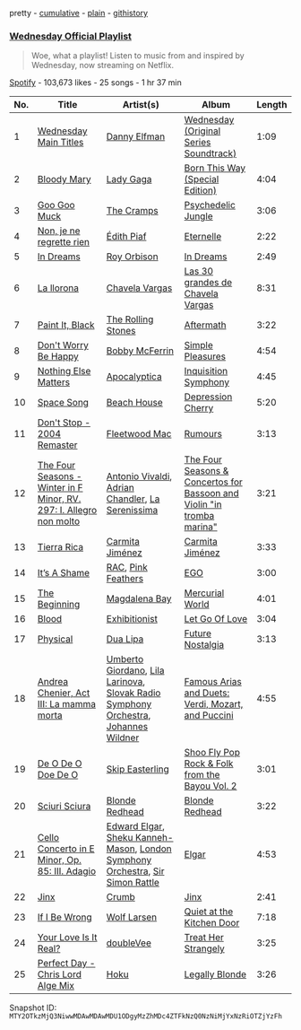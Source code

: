 pretty - [cumulative](/playlists/cumulative/37i9dQZF1DXbyvJ0pcthaD.md) - [plain](/playlists/plain/37i9dQZF1DXbyvJ0pcthaD) - [githistory](https://github.githistory.xyz/mackorone/spotify-playlist-archive/blob/main/playlists/plain/37i9dQZF1DXbyvJ0pcthaD)

### [Wednesday Official Playlist](https://open.spotify.com/playlist/37i9dQZF1DXbyvJ0pcthaD)

> Woe, what a playlist! Listen to music from and inspired by Wednesday, now streaming on Netflix.

[Spotify](https://open.spotify.com/user/spotify) - 103,673 likes - 25 songs - 1 hr 37 min

| No. | Title | Artist(s) | Album | Length |
|---|---|---|---|---|
| 1 | [Wednesday Main Titles](https://open.spotify.com/track/3dd9uXh41vmFLO3UvqLJL6) | [Danny Elfman](https://open.spotify.com/artist/5qBZETtyzfYnXOobDXbmcD) | [Wednesday \(Original Series Soundtrack\)](https://open.spotify.com/album/2uuGxhpcN88ctFFHAYOzxF) | 1:09 |
| 2 | [Bloody Mary](https://open.spotify.com/track/11BKm0j4eYoCPPpCONAVwA) | [Lady Gaga](https://open.spotify.com/artist/1HY2Jd0NmPuamShAr6KMms) | [Born This Way \(Special Edition\)](https://open.spotify.com/album/5maeycU97NHBgwRr2h2A4O) | 4:04 |
| 3 | [Goo Goo Muck](https://open.spotify.com/track/3EEd6ldsPat620GVYMEhOP) | [The Cramps](https://open.spotify.com/artist/4lYtGx5NZQJHsMyhHc5iz3) | [Psychedelic Jungle](https://open.spotify.com/album/111E8uRgwGQo9YJJBvpALn) | 3:06 |
| 4 | [Non, je ne regrette rien](https://open.spotify.com/track/3dkIE8P7hvl3tHl9KSb6dA) | [Édith Piaf](https://open.spotify.com/artist/1WPcVNert9hn7mHsPKDn7j) | [Eternelle](https://open.spotify.com/album/2k3nz0I7mJzegtkooii4za) | 2:22 |
| 5 | [In Dreams](https://open.spotify.com/track/5YsyqcewwE0c1ukzHVciS3) | [Roy Orbison](https://open.spotify.com/artist/0JDkhL4rjiPNEp92jAgJnS) | [In Dreams](https://open.spotify.com/album/1Mur3hTEWtYHqGku4d9ySm) | 2:49 |
| 6 | [La llorona](https://open.spotify.com/track/21VxAmhZn3p0kdb0jXu4Ry) | [Chavela Vargas](https://open.spotify.com/artist/0WC6O2ZzUcDYvcmt2mGh8c) | [Las 30 grandes de Chavela Vargas](https://open.spotify.com/album/5PBV4NRJsndZpe2cbIejt2) | 8:31 |
| 7 | [Paint It, Black](https://open.spotify.com/track/63T7DJ1AFDD6Bn8VzG6JE8) | [The Rolling Stones](https://open.spotify.com/artist/22bE4uQ6baNwSHPVcDxLCe) | [Aftermath](https://open.spotify.com/album/72qrnM4yUNMDDlWiqKc8iY) | 3:22 |
| 8 | [Don't Worry Be Happy](https://open.spotify.com/track/4hObp5bmIJ3PP3cKA9K9GY) | [Bobby McFerrin](https://open.spotify.com/artist/2FjkZT851ez950cyPjeYid) | [Simple Pleasures](https://open.spotify.com/album/4zhRkgoZKC2xCPPys1gK4b) | 4:54 |
| 9 | [Nothing Else Matters](https://open.spotify.com/track/3uErbNGaNIPJkRlMrLxR9Z) | [Apocalyptica](https://open.spotify.com/artist/4Lm0pUvmisUHMdoky5ch2I) | [Inquisition Symphony](https://open.spotify.com/album/6leqa6QQESn76w64IdN9yQ) | 4:45 |
| 10 | [Space Song](https://open.spotify.com/track/7H0ya83CMmgFcOhw0UB6ow) | [Beach House](https://open.spotify.com/artist/56ZTgzPBDge0OvCGgMO3OY) | [Depression Cherry](https://open.spotify.com/album/194CqC2Zi0kUFEPWedb3qr) | 5:20 |
| 11 | [Don't Stop \- 2004 Remaster](https://open.spotify.com/track/4bEb3KE4mSKlTFjtWJQBqO) | [Fleetwood Mac](https://open.spotify.com/artist/08GQAI4eElDnROBrJRGE0X) | [Rumours](https://open.spotify.com/album/1bt6q2SruMsBtcerNVtpZB) | 3:13 |
| 12 | [The Four Seasons \- Winter in F Minor, RV\. 297: I\. Allegro non molto](https://open.spotify.com/track/0ROMalDdNg3L2HoZP4qFyJ) | [Antonio Vivaldi](https://open.spotify.com/artist/2QOIawHpSlOwXDvSqQ9YJR), [Adrian Chandler](https://open.spotify.com/artist/7qJsLLT3iv2Uc0XbpnmEKz), [La Serenissima](https://open.spotify.com/artist/15PIcAgtP1zCipRK3sniUN) | [The Four Seasons & Concertos for Bassoon and Violin "in tromba marina"](https://open.spotify.com/album/1mSVDEox7b18dnZ4Iblnkb) | 3:21 |
| 13 | [Tierra Rica](https://open.spotify.com/track/67loy4ECyK5Wg0ZPl2P67k) | [Carmita Jiménez](https://open.spotify.com/artist/6xe8KyUZf4VP7cw5kpWpFY) | [Carmita Jiménez](https://open.spotify.com/album/4PnMS4kDYJ9clQTIcEF2p6) | 3:33 |
| 14 | [It’s A Shame](https://open.spotify.com/track/4DoWwjW93HS2p0SahEQ2qR) | [RAC](https://open.spotify.com/artist/4AGwPDdh1y8hochNzHy5HC), [Pink Feathers](https://open.spotify.com/artist/5G46oA5vyTUNhJkAyqmGmW) | [EGO](https://open.spotify.com/album/4soSC3Y3hkAczeDVklfp34) | 3:00 |
| 15 | [The Beginning](https://open.spotify.com/track/5xoMRan7YOKvYL6vueYugk) | [Magdalena Bay](https://open.spotify.com/artist/1oPRcJUkloHaRLYx0olBLJ) | [Mercurial World](https://open.spotify.com/album/1ERrUvG31thFCxdwWUoJrY) | 4:01 |
| 16 | [Blood](https://open.spotify.com/track/2KgUfq542PMh2oImJz7W7T) | [Exhibitionist](https://open.spotify.com/artist/2L4hIKcvgn76KaB7D9X5iZ) | [Let Go Of Love](https://open.spotify.com/album/4UvzxGsJRbfoAHxQ5QHV1k) | 3:04 |
| 17 | [Physical](https://open.spotify.com/track/3AzjcOeAmA57TIOr9zF1ZW) | [Dua Lipa](https://open.spotify.com/artist/6M2wZ9GZgrQXHCFfjv46we) | [Future Nostalgia](https://open.spotify.com/album/7fJJK56U9fHixgO0HQkhtI) | 3:13 |
| 18 | [Andrea Chenier, Act III: La mamma morta](https://open.spotify.com/track/0i0XoLRtl0Ece1XTTXalwZ) | [Umberto Giordano](https://open.spotify.com/artist/2vedxcgUX1uom0dCE4xTTj), [Lila Larinova](https://open.spotify.com/artist/0VCsEU7pBDeEiEha4eDTml), [Slovak Radio Symphony Orchestra](https://open.spotify.com/artist/428GNN7qZnTsMaK3SfPo6D), [Johannes Wildner](https://open.spotify.com/artist/3QEztQUVjL5FGxXuP70mJQ) | [Famous Arias and Duets: Verdi, Mozart, and Puccini](https://open.spotify.com/album/5xMNb7LpbNr1kPhcv4xfjN) | 4:55 |
| 19 | [De O De O Doe De O](https://open.spotify.com/track/1VS1KRKgRlMkavRrJb5DTb) | [Skip Easterling](https://open.spotify.com/artist/7Ljeb35EACw2LCUxhvRHtY) | [Shoo Fly Pop Rock & Folk from the Bayou Vol\. 2](https://open.spotify.com/album/6ltSt6HeiPjcyapn9lVUbg) | 3:01 |
| 20 | [Sciuri Sciura](https://open.spotify.com/track/69KrUizJaQziApPaMTL0yc) | [Blonde Redhead](https://open.spotify.com/artist/5isqImG0rLfAgBJSPMEVXF) | [Blonde Redhead](https://open.spotify.com/album/4oQTioeIg4j1jMyhUvX6tp) | 3:22 |
| 21 | [Cello Concerto in E Minor, Op\. 85: III\. Adagio](https://open.spotify.com/track/1H8N7ONl0vFj3gJiAe0h36) | [Edward Elgar](https://open.spotify.com/artist/430byzy0c5bPn5opiu0SRd), [Sheku Kanneh\-Mason](https://open.spotify.com/artist/6OTr0YwLwGdv7mlmX27hRX), [London Symphony Orchestra](https://open.spotify.com/artist/5yxyJsFanEAuwSM5kOuZKc), [Sir Simon Rattle](https://open.spotify.com/artist/4GQwgdcDQwqtcHICjUNndp) | [Elgar](https://open.spotify.com/album/3PwJLGFcKrecmaRbJQYMSg) | 4:53 |
| 22 | [Jinx](https://open.spotify.com/track/3t5htCiGucfhAQjm88U3K9) | [Crumb](https://open.spotify.com/artist/4kSGbjWGxTchKpIxXPJv0B) | [Jinx](https://open.spotify.com/album/6DxidEI7EhF8md8ev83iNY) | 2:41 |
| 23 | [If I Be Wrong](https://open.spotify.com/track/2wwko1N7dVjpsHt5Ca9be3) | [Wolf Larsen](https://open.spotify.com/artist/1din3PtISOIqZrcNvGLoyc) | [Quiet at the Kitchen Door](https://open.spotify.com/album/5zQuH90HZTS3polThsRVG7) | 7:18 |
| 24 | [Your Love Is It Real?](https://open.spotify.com/track/5AGYajXy8psPb1d18TC20G) | [doubleVee](https://open.spotify.com/artist/44ctaVe3os7HsW3ad0JbIt) | [Treat Her Strangely](https://open.spotify.com/album/160v3MwjFlmnBYCFXbTxzH) | 3:25 |
| 25 | [Perfect Day \- Chris Lord Alge Mix](https://open.spotify.com/track/0frKt739Ov9vvKS3JRu5Vi) | [Hoku](https://open.spotify.com/artist/7ftZLBtMuNBXnnDFKbAblK) | [Legally Blonde](https://open.spotify.com/album/4ahahKSnwRkqMcJrC8uguE) | 3:26 |

Snapshot ID: `MTY2OTkzMjQ3NiwwMDAwMDAwMDU1ODgyMzZhMDc4ZTFkNzQ0NzNiMjYxNzRiOTZjYzFh`
